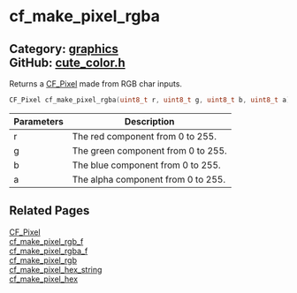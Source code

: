 [](../header.md ':include')

# cf_make_pixel_rgba

Category: [graphics](/api_reference?id=graphics)  
GitHub: [cute_color.h](https://github.com/RandyGaul/cute_framework/blob/master/include/cute_color.h)  
---

Returns a [CF_Pixel](/graphics/cf_pixel.md) made from RGB char inputs.

```cpp
CF_Pixel cf_make_pixel_rgba(uint8_t r, uint8_t g, uint8_t b, uint8_t a)
```

Parameters | Description
--- | ---
r | The red component from 0 to 255.
g | The green component from 0 to 255.
b | The blue component from 0 to 255.
a | The alpha component from 0 to 255.

## Related Pages

[CF_Pixel](/graphics/cf_pixel.md)  
[cf_make_pixel_rgb_f](/graphics/cf_make_pixel_rgb_f.md)  
[cf_make_pixel_rgba_f](/graphics/cf_make_pixel_rgba_f.md)  
[cf_make_pixel_rgb](/graphics/cf_make_pixel_rgb.md)  
[cf_make_pixel_hex_string](/graphics/cf_make_pixel_hex_string.md)  
[cf_make_pixel_hex](/graphics/cf_make_pixel_hex.md)  
